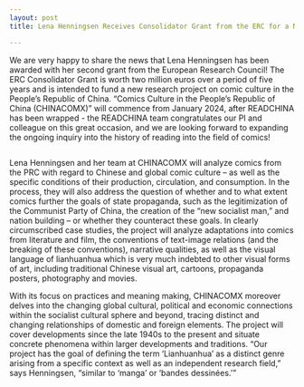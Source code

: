 ```yaml
---
layout: post
title: Lena Henningsen Receives Consolidator Grant from the ERC for a New Research Project on Chinese Comics!

---
```


We are very happy to share the news that Lena Henningsen has been awarded with her second grant from the European Research Council! The ERC Consolidator Grant is worth two million euros over a period of five years and is intended to fund a new research project on comic culture in the People’s Republic of China. “Comics Culture in the People’s Republic of China (CHINACOMX)” will commence from January 2024, after READCHINA has been wrapped - the READCHINA team congratulates our PI and colleague on this great occasion, and we are looking forward to expanding the ongoing inquiry into the history of reading into the field of comics!

<span class="image right"><img src="{% link assets/images/CHINACOMX.jpg %}" alt="" /></span>

Lena Henningsen and her team at CHINACOMX will analyze comics from the PRC with regard to Chinese and global comic culture – as well as the specific conditions of their production, circulation, and consumption. In the process, they will also address the question of whether and to what extent comics further the goals of state propaganda, such as the legitimization of the Communist Party of China, the creation of the “new socialist man,” and nation building – or whether they counteract these goals. In clearly circumscribed case studies, the project will analyze adaptations into comics from literature and film, the conventions of text-image relations (and the breaking of these conventions), narrative qualities, as well as the visual language of lianhuanhua which is very much indebted to other visual forms of art, including traditional Chinese visual art, cartoons, propaganda posters, photography and movies.

With its focus on practices and meaning making, CHINACOMX moreover delves into the changing global cultural, political and economic connections within the socialist cultural sphere and beyond, tracing distinct and changing relationships of domestic and foreign elements. The project will cover developments since the late 1940s to the present and situate concrete phenomena within larger developments and traditions. “Our project has the goal of defining the term ‘Lianhuanhua’ as a distinct genre arising from a specific context as well as an independent research field,” says Henningsen, “similar to ‘manga’ or ‘bandes dessinées.’”
